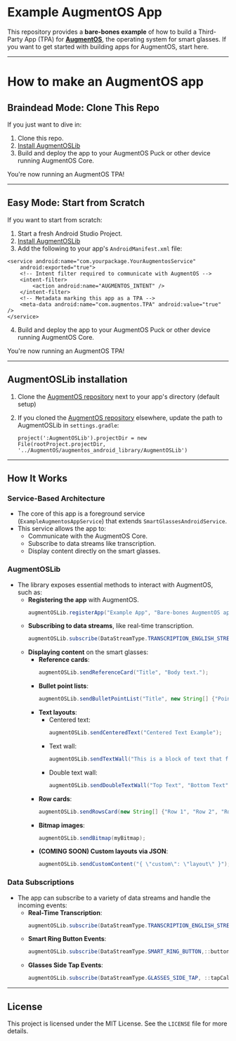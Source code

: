 # Example AugmentOS App

This repository provides a **bare-bones example** of how to build a Third-Party App (TPA) for **[AugmentOS](https://www.augmentos.org/)**, the operating system for smart glasses. If you want to get started with building apps for AugmentOS, start here.

---

# How to make an AugmentOS app

## **Braindead Mode: Clone This Repo**

If you just want to dive in:
1. Clone this repo.
2. [Install AugmentOSLib](#augmentoslib-installation)
3. Build and deploy the app to your AugmentOS Puck or other device running AugmentOS Core.

You're now running an AugmentOS TPA!

---

## **Easy Mode: Start from Scratch**

If you want to start from scratch:
1. Start a fresh Android Studio Project.
2. [Install AugmentOSLib](#augmentoslib-installation)
3. Add the following to your app's `AndroidManifest.xml` file:

```
<service android:name="com.yourpackage.YourAugmentosService"
    android:exported="true">
    <!-- Intent filter required to communicate with AugmentOS -->
    <intent-filter>
        <action android:name="AUGMENTOS_INTENT" />
    </intent-filter>
    <!-- Metadata marking this app as a TPA -->
    <meta-data android:name="com.augmentos.TPA" android:value="true" />
</service>
```

4. Build and deploy the app to your AugmentOS Puck or other device running AugmentOS Core.

You're now running an AugmentOS TPA!

---

## **AugmentOSLib installation**

1. Clone the [AugmentOS repository](https://github.com/teamopensmartglasses/augmentos) next to your app's directory (default setup)

2. If you cloned the [AugmentOS repository](https://github.com/teamopensmartglasses/augmentos) elsewhere, update the path to AugmentOSLib in `settings.gradle`:
   ```
   project(':AugmentOSLib').projectDir = new File(rootProject.projectDir, '../AugmentOS/augmentos_android_library/AugmentOSLib')
   ```

---

## **How It Works**

### **Service-Based Architecture**
- The core of this app is a foreground service (`ExampleAugmentosAppService`) that extends `SmartGlassesAndroidService`.
- This service allows the app to:
  - Communicate with the AugmentOS Core.
  - Subscribe to data streams like transcription.
  - Display content directly on the smart glasses.

### **AugmentOSLib**
- The library exposes essential methods to interact with AugmentOS, such as:
  - **Registering the app** with AugmentOS.
    ```java
    augmentOSLib.registerApp("Example App", "Bare-bones AugmentOS app.");
    ```
  - **Subscribing to data streams**, like real-time transcription.
    ```java
    augmentOSLib.subscribe(DataStreamType.TRANSCRIPTION_ENGLISH_STREAM, this::processTranscriptionCallback);
    ```
  - **Displaying content** on the smart glasses:
    - **Reference cards**:
      ```java
      augmentOSLib.sendReferenceCard("Title", "Body text.");
      ```
    - **Bullet point lists**:
      ```java
      augmentOSLib.sendBulletPointList("Title", new String[] {"Point 1", "Point 2"});
      ```
    - **Text layouts**:
      - Centered text:
        ```java
        augmentOSLib.sendCenteredText("Centered Text Example");
        ```
      - Text wall:
        ```java
        augmentOSLib.sendTextWall("This is a block of text that fills the screen.");
        ```
      - Double text wall:
        ```java
        augmentOSLib.sendDoubleTextWall("Top Text", "Bottom Text");
        ```
    - **Row cards**:
      ```java
      augmentOSLib.sendRowsCard(new String[] {"Row 1", "Row 2", "Row 3"});
      ```
    - **Bitmap images**:
      ```java
      augmentOSLib.sendBitmap(myBitmap);
      ```
    - **(COMING SOON) Custom layouts via JSON**:
      ```java
      augmentOSLib.sendCustomContent("{ \"custom\": \"layout\" }");
      ```

### **Data Subscriptions**
- The app can subscribe to a variety of data streams and handle the incoming events:
  - **Real-Time Transcription**:
    ```java
    augmentOSLib.subscribe(DataStreamType.TRANSCRIPTION_ENGLISH_STREAM, ::transcriptCallback);
    ```
  - **Smart Ring Button Events**:
    ```java
    augmentOSLib.subscribe(DataStreamType.SMART_RING_BUTTON,::buttonCallback);
    ```
  - **Glasses Side Tap Events**:
    ```java
    augmentOSLib.subscribe(DataStreamType.GLASSES_SIDE_TAP, ::tapCallback);
    ```
---

## **License**

This project is licensed under the MIT License. See the `LICENSE` file for more details.
